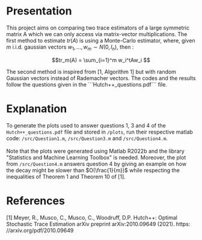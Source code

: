 # Presentation
This project aims on comparing two trace estimators of a large symmetric matrix A which we can only access via matrix-vector multiplications.
The first method to estimate $tr(A)$ is using a Monte-Carlo estimator, where, given $m$ i.i.d. gaussian vectors $w_1, ... , w_m \sim N(0,I_n)$,
then :<br />
<p align="center">
$$tr_m(A) = \sum_{i=1}^m w_i^tAw_i $$
</p>
The second method is inspired from [1, Algorithm 1] but with random Gaussian vectors instead of Rademacher vectors. The codes and the results follow the questions
given in the ```Hutch++_questions.pdf``` file.

# Explanation
To generate the plots used to answer questions 1, 3 and 4 of the ```Hutch++_questions.pdf``` file and stored in ```/plots```, run their respective matlab code: 
```/src/Question1.m```, ```/src/Question3.m``` and ```/src/Question4.m```.<br /><br />
Note that the plots were generated using Matlab R2022b and the library "Statistics and Machine Learning Toolbox" is needed.
Moreover, the plot from ```/src/Question4.m``` answers question 4 by giving an example on how the decay might be slower than $O(\frac{1}{m})$ while respecting the inequalities
of Theorem 1 and Theorem 10 of [1].

# References
[1] Meyer, R., Musco, C., Musco, C., Woodruff, D.P. Hutch++: Optimal
Stochastic Trace Estimation arXiv preprint arXiv:2010.09649 (2021). https:
//arxiv.org/pdf/2010.09649
